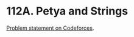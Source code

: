 # 112A. Petya and Strings

[Problem statement on Codeforces](https://codeforces.com/problemset/problem/112/A?locale=en).